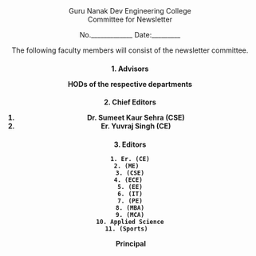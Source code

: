 

<div align="center">Guru Nanak Dev Engineering College

<div align="center"> Committee for Newsletter

  No._____________																																													Date:_________



  The following faculty members will consist of the newsletter committee.

 <H4> 1. Advisors

   HODs of the respective departments

<H4> 2. Chief Editors

1. Dr. Sumeet Kaur Sehra (CSE)
2. Er. Yuvraj Singh (CE)

<h4> 3. Editors

    1. Er. (CE)
    2. (ME)  
    3. (CSE)
    4. (ECE) 
    5. (EE)
    6. (IT)
    7. (PE)
    8. (MBA)
    9. (MCA)
    10. Applied Science
    11. (Sports)  







​																																				Principal




​    

  








